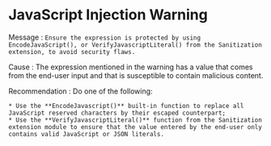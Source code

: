 # JavaScript Injection Warning

Message
:   `Ensure the expression is protected by using EncodeJavaScript(), or VerifyJavascriptLiteral() from the Sanitization extension, to avoid security flaws.`

Cause
:   The expression mentioned in the warning has a value that comes from the end-user input and that is susceptible to contain malicious content.

Recommendation
:   Do one of the following:

    * Use the **EncodeJavascript()** built-in function to replace all JavaScript reserved characters by their escaped counterpart;
    * Use the **VerifyJavascriptLiteral()** function from the Sanitization extension module to ensure that the value entered by the end-user only contains valid JavaScript or JSON literals.
